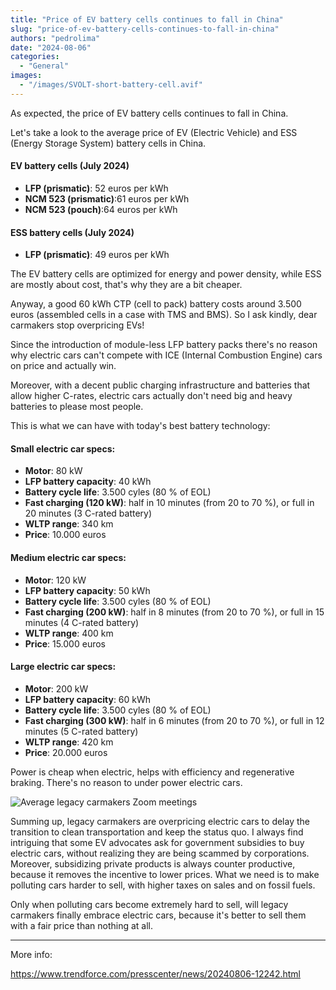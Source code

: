 ```yaml
---
title: "Price of EV battery cells continues to fall in China"
slug: "price-of-ev-battery-cells-continues-to-fall-in-china"
authors: "pedrolima"
date: "2024-08-06"
categories:
  - "General"
images:
  - "/images/SVOLT-short-battery-cell.avif"
---
```


As expected, the price of EV battery cells continues to fall in China.

Let's take a look to the average price of EV (Electric Vehicle) and ESS (Energy Storage System) battery cells in China.

#### EV battery cells (July 2024)

- **LFP (prismatic)**: 52 euros per kWh
- **NCM 523 (prismatic)**:61 euros per kWh
- **NCM 523 (pouch)**:64 euros per kWh

#### ESS battery cells (July 2024)

- **LFP (prismatic)**: 49 euros per kWh

The EV battery cells are optimized for energy and power density, while ESS are mostly about cost, that's why they are a bit cheaper.

Anyway, a good 60 kWh CTP (cell to pack) battery costs around 3.500 euros (assembled cells in a case with TMS and BMS). So I ask kindly, dear carmakers stop overpricing EVs!

Since the introduction of module-less LFP battery packs there's no reason why electric cars can't compete with ICE (Internal Combustion Engine) cars on price and actually win.

Moreover, with a decent public charging infrastructure and batteries that allow higher C-rates, electric cars actually don't need big and heavy batteries to please most people.

This is what we can have with today's best battery technology:

#### Small electric car specs:

- **Motor**: 80 kW
- **LFP battery capacity**: 40 kWh
- **Battery cycle life**: 3.500 cyles (80 % of EOL)
- **Fast charging (120 kW)**: half in 10 minutes (from 20 to 70 %), or full in 20 minutes (3 C-rated battery)
- **WLTP range**: 340 km
- **Price**: 10.000 euros

#### Medium electric car specs:

- **Motor**: 120 kW
- **LFP battery capacity**: 50 kWh
- **Battery cycle life**: 3.500 cyles (80 % of EOL)
- **Fast charging (200 kW)**: half in 8 minutes (from 20 to 70 %), or full in 15 minutes (4 C-rated battery)
- **WLTP range**: 400 km
- **Price**: 15.000 euros

#### Large electric car specs:

- **Motor**: 200 kW
- **LFP battery capacity**: 60 kWh
- **Battery cycle life**: 3.500 cyles (80 % of EOL)
- **Fast charging (300 kW)**: half in 6 minutes (from 20 to 70 %), or full in 12 minutes (5 C-rated battery)
- **WLTP range**: 420 km
- **Price**: 20.000 euros

Power is cheap when electric, helps with efficiency and regenerative braking. There's no reason to under power electric cars.

![](/images/Zoom-meeting-about-EV-sales.avif "Average legacy carmakers Zoom meetings")

Summing up, legacy carmakers are overpricing electric cars to delay the transition to clean transportation and keep the status quo. I always find intriguing that some EV advocates ask for government subsidies to buy electric cars, without realizing they are being scammed by corporations. Moreover, subsidizing private products is always counter productive, because it removes the incentive to lower prices. What we need is to make polluting cars harder to sell, with higher taxes on sales and on fossil fuels.

Only when polluting cars become extremely hard to sell, will legacy carmakers finally embrace electric cars, because it's better to sell them with a fair price than nothing at all.

---

More info:

https://www.trendforce.com/presscenter/news/20240806-12242.html
